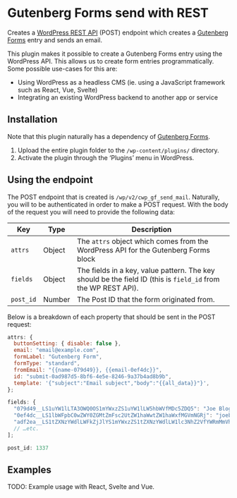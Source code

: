 # Gutenberg Forms send with REST

Creates a [WordPress REST API](https://developer.wordpress.org/rest-api/) (POST) endpoint which creates a
[Gutenberg Forms](https://wordpress.org/plugins/forms-gutenberg/) entry and sends an email.

This plugin makes it possible to create a Gutenberg Forms entry using the WordPress API. This allows us to create
form entries programmatically. Some possible use-cases for this are:

- Using WordPress as a headless CMS (ie. using a JavaScript framework such as React, Vue, Svelte)
- Integrating an existing WordPress backend to another app or service

## Installation

Note that this plugin naturally has a dependency of
[Gutenberg Forms](https://wordpress.org/plugins/forms-gutenberg/).

1. Upload the entire plugin folder to the `/wp-content/plugins/` directory.
2. Activate the plugin through the ‘Plugins’ menu in WordPress.

## Using the endpoint

The POST endpoint that is created is `/wp/v2/cwp_gf_send_mail`. Naturally, you will to be authenticated in order to
make a POST request. With the body of the request you will need to provide the following data:

| Key       | Type   | Description                                                                                                   |
| --------- | ------ | ------------------------------------------------------------------------------------------------------------- |
| `attrs`   | Object | The `attrs` object which comes from the WordPress API for the Gutenberg Forms block                           |
| `fields`  | Object | The fields in a key, value pattern. The key should be the field ID (this is `field_id` from the WP REST API). |
| `post_id` | Number | The Post ID that the form originated from.                                                                    |

Below is a breakdown of each property that should be sent in the POST request:

```javascript
attrs: {
  buttonSetting: { disable: false },
  email: "email@example.com",
  formLabel: "Gutenberg Form",
  formType: "standard",
  fromEmail: "{{name-079d49}}, {{email-0ef4dc}}",
  id: "submit-0ad987d5-8bf6-4e5e-8246-9a37b4ad8b9b",
  template: '{"subject":"Email subject","body":"{{all_data}}"}',
};
```

```javascript
fields: {
  "079d49__LS1uYW1lLTA3OWQ0OS1mYWxzZS1uYW1lLW5hbWVfMDc5ZDQ5": "Joe Bloggs",
  "0ef4dc__LS1lbWFpbC0wZWY0ZGMtZmFsc2UtZW1haWwtZW1haWxfMGVmNGRj": "joebloggs@yahoo.com",
  "adf2ea__LS1tZXNzYWdlLWFkZjJlYS1mYWxzZS1tZXNzYWdlLW1lc3NhZ2VfYWRmMmVh": "I'm a message"
  // …etc.
];
```

```javascript
post_id: 1337
```

## Examples

TODO: Example usage with React, Svelte and Vue.

